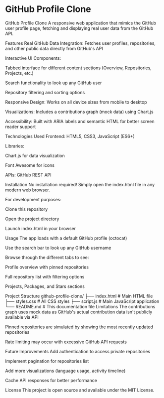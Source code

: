 # GitHub Profile Clone
GitHub Profile Clone
A responsive web application that mimics the GitHub user profile page, fetching and displaying real user data from the GitHub API.

Features
Real GitHub Data Integration: Fetches user profiles, repositories, and other public data directly from GitHub's API

Interactive UI Components:

Tabbed interface for different content sections (Overview, Repositories, Projects, etc.)

Search functionality to look up any GitHub user

Repository filtering and sorting options

Responsive Design: Works on all device sizes from mobile to desktop

Visualizations: Includes a contributions graph (mock data) using Chart.js

Accessibility: Built with ARIA labels and semantic HTML for better screen reader support

Technologies Used
Frontend: HTML5, CSS3, JavaScript (ES6+)

Libraries:

Chart.js for data visualization

Font Awesome for icons

APIs: GitHub REST API

Installation
No installation required! Simply open the index.html file in any modern web browser.

For development purposes:

Clone this repository

Open the project directory

Launch index.html in your browser

Usage
The app loads with a default GitHub profile (octocat)

Use the search bar to look up any GitHub username

Browse through the different tabs to see:

Profile overview with pinned repositories

Full repository list with filtering options

Projects, Packages, and Stars sections

Project Structure
github-profile-clone/
├── index.html          # Main HTML file
├── styles.css          # All CSS styles
├── script.js           # Main JavaScript application
└── README.md           # This documentation file
Limitations
The contributions graph uses mock data as GitHub's actual contribution data isn't publicly available via API

Pinned repositories are simulated by showing the most recently updated repositories

Rate limiting may occur with excessive GitHub API requests

Future Improvements
Add authentication to access private repositories

Implement pagination for repositories list

Add more visualizations (language usage, activity timeline)

Cache API responses for better performance

License
This project is open source and available under the MIT License.

